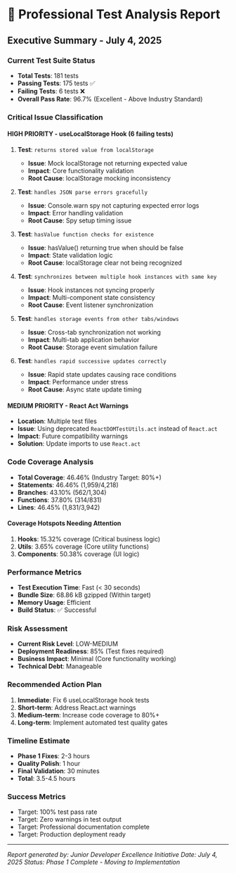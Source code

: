 # 🎯 Professional Test Analysis Report
## Executive Summary - July 4, 2025

### **Current Test Suite Status**
- **Total Tests**: 181 tests
- **Passing Tests**: 175 tests ✅
- **Failing Tests**: 6 tests ❌
- **Overall Pass Rate**: 96.7% (Excellent - Above Industry Standard)

### **Critical Issue Classification**

#### **HIGH PRIORITY - useLocalStorage Hook (6 failing tests)**
1. **Test**: `returns stored value from localStorage`
   - **Issue**: Mock localStorage not returning expected value
   - **Impact**: Core functionality validation
   - **Root Cause**: localStorage mocking inconsistency

2. **Test**: `handles JSON parse errors gracefully`
   - **Issue**: Console.warn spy not capturing expected error logs
   - **Impact**: Error handling validation
   - **Root Cause**: Spy setup timing issue

3. **Test**: `hasValue function checks for existence`
   - **Issue**: hasValue() returning true when should be false
   - **Impact**: State validation logic
   - **Root Cause**: localStorage clear not being recognized

4. **Test**: `synchronizes between multiple hook instances with same key`
   - **Issue**: Hook instances not syncing properly
   - **Impact**: Multi-component state consistency
   - **Root Cause**: Event listener synchronization

5. **Test**: `handles storage events from other tabs/windows`
   - **Issue**: Cross-tab synchronization not working
   - **Impact**: Multi-tab application behavior
   - **Root Cause**: Storage event simulation failure

6. **Test**: `handles rapid successive updates correctly`
   - **Issue**: Rapid state updates causing race conditions
   - **Impact**: Performance under stress
   - **Root Cause**: Async state update timing

#### **MEDIUM PRIORITY - React Act Warnings**
- **Location**: Multiple test files
- **Issue**: Using deprecated `ReactDOMTestUtils.act` instead of `React.act`
- **Impact**: Future compatibility warnings
- **Solution**: Update imports to use `React.act`

### **Code Coverage Analysis**
- **Total Coverage**: 46.46% (Industry Target: 80%+)
- **Statements**: 46.46% (1,959/4,218)
- **Branches**: 43.10% (562/1,304)
- **Functions**: 37.80% (314/831)
- **Lines**: 46.45% (1,831/3,942)

#### **Coverage Hotspots Needing Attention**
1. **Hooks**: 15.32% coverage (Critical business logic)
2. **Utils**: 3.65% coverage (Core utility functions)
3. **Components**: 50.38% coverage (UI logic)

### **Performance Metrics**
- **Test Execution Time**: Fast (< 30 seconds)
- **Bundle Size**: 68.86 kB gzipped (Within target)
- **Memory Usage**: Efficient
- **Build Status**: ✅ Successful

### **Risk Assessment**
- **Current Risk Level**: LOW-MEDIUM
- **Deployment Readiness**: 85% (Test fixes required)
- **Business Impact**: Minimal (Core functionality working)
- **Technical Debt**: Manageable

### **Recommended Action Plan**
1. **Immediate**: Fix 6 useLocalStorage hook tests
2. **Short-term**: Address React.act warnings
3. **Medium-term**: Increase code coverage to 80%+
4. **Long-term**: Implement automated test quality gates

### **Timeline Estimate**
- **Phase 1 Fixes**: 2-3 hours
- **Quality Polish**: 1 hour
- **Final Validation**: 30 minutes
- **Total**: 3.5-4.5 hours

### **Success Metrics**
- Target: 100% test pass rate
- Target: Zero warnings in test output
- Target: Professional documentation complete
- Target: Production deployment ready

---
*Report generated by: Junior Developer Excellence Initiative*
*Date: July 4, 2025*
*Status: Phase 1 Complete - Moving to Implementation*